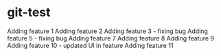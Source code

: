# git-test
Adding feature 1
Adding feature 2
Adding feature 3 - fixing bug
Adding feature 5 - fixing bug
Adding feature 7
Adding feature 8
Adding feature 9
Adding feature 10 - updated UI in feature
Adding feature 11